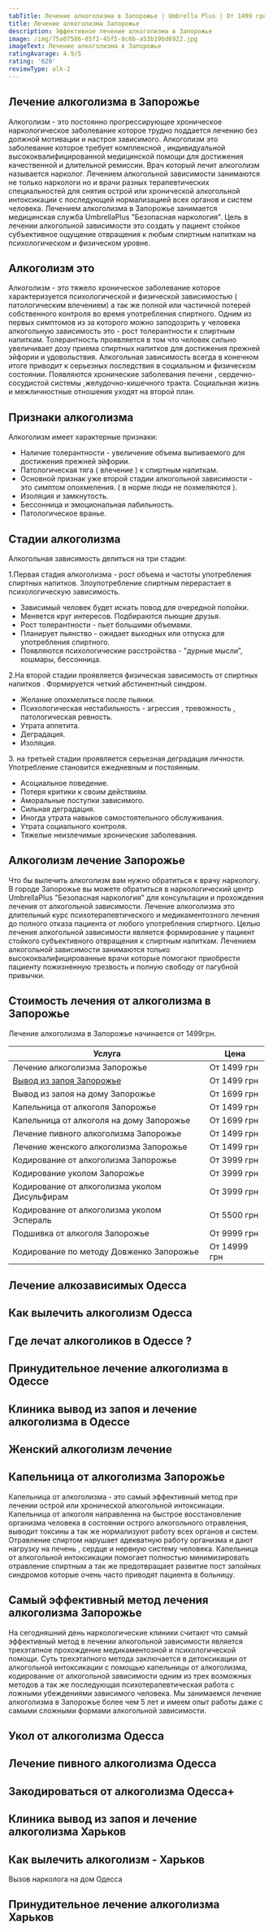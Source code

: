 ```yaml
---
tabTitle: Лечение алкоголизма в Запорожье | Umbrella Plus | От 1499 грн
title: Лечение алкоголизма Запорожье
description: Эффективное лечение алкоголизма в Запорожье
image: /img/75a07586-05f2-45f5-8c6b-a53b19bd6922.jpg
imageText: Лечение алкоголизма в Запорожье
ratingAvarage: 4.9/5
rating: '620'
reviewType: alk-2
---
```


## Лечение алкоголизма в Запорожье

Алкоголизм - это постоянно прогрессирующее хроническое наркологическое заболевание которое трудно поддается лечению без должной мотивации и настроя зависимого. Алкоголизм это заболевание которое требует комплексной , индивидуальной высококвалифицированной медицинской помощи для достижения качественной и длительной ремиссии. Врач который лечит алкоголизм называется нарколог. Лечением алкогольной зависимости занимаются не только наркологи но и врачи разных терапевтических специальностей для снятия острой или хронической алкогольной интоксикации с последующей нормализацией всех органов и систем человека. Лечением алкоголизма в Запорожье занимается медицинская служба UmbrellaPlus "Безопасная наркология". Цель в лечении алкогольной зависимости это создать у пациент стойкое субъективное ощущение отвращения к любым спиртным напиткам на психологическом и физическом уровне.

## Алкоголизм это

Алкоголизм - это тяжело хроническое заболевание которое характеризуется психологической  и физической зависимостью ( патологическим влечением) а так же полной или частичной потерей собственного контроля во время употребления спиртного. Одним из первых симптомов из за которого можно заподозрить у человека алкогольную зависимость это - рост толерантности к спиртным напиткам. Толерантность проявляется в том что человек сильно увеличивает дозу приема спиртных напитков для достижения прежней эйфории и удовольствия. Алкогольная зависимость всегда в конечном итоге приводит к серьезных последствия в социальном и физическом состоянии. Появляются хронические заболевания печени , сердечно-сосудистой системы ,желудочно-кишечного тракта. Социальная жизнь и межличностные отношения уходят на второй план.

## Признаки алкоголизма

Алкоголизм имеет характерные признаки:

* Наличие толерантности - увеличение объема выпиваемого для достижения прежней эйфории.
* Патологическая тяга ( влечение ) к спиртным напиткам.
* Основной признак уже второй стадии алкогольной зависимости - это симптом опохмеления. ( в норме люди не похмеляются ).
* Изоляция и замкнутость.
* Бессонница и эмоциональная лабильность.
* Патологическое вранье.

## Стадии алкоголизма

Алкогольная зависимость делиться на три стадии:

1.Первая стадия алкоголизма - рост объема и частоты употребления спиртных напитков. Злоупотребление спиртным перерастает в психологическую зависимость.

* Зависимый человек будет искать повод для очередной попойки.
* Меняется круг интересов. Подбираются пьющие друзья.
* Рост толерантности - пьет большими объемами.
* Планирует пьянство - ожидает выходных или отпуска для употребления спиртного.
* Появляются психологические расстройства - "дурные мысли”, кошмары, бессонница.

2.На второй стадии проявляется физическая зависимость от спиртных напитков . Формируется четкий абстинентный синдром.

* Желание опохмелиться после пьянки.
* Психологическая нестабильность - агрессия , тревожность , патологическая ревность.
* Утрата аппетита.
* Деградация.
* Изоляция.

3\. на третьей стадии проявляется серьезная деградация личности. Употребление становится ежедневным и постоянным.

* Асоциальное поведение.
* Потеря критики к своим действиям.
* Аморальные поступки зависимого.
* Сильная деградация.
* Иногда утрата навыков самостоятельного обслуживания.
* Утрата социального контроля.
* Тяжелые неизлечимые хронические заболевания.

## Алкоголизм лечение Запорожье

Что бы вылечить алкоголизм вам нужно обратиться к врачу наркологу. В городе Запорожье вы можете обратиться в наркологический центр UmbrellaPlus "Безопасная наркология" для консультации и прохождения лечения от алкогольной зависимости. Лечение алкоголизма это длительный курс психотерапевтического и медикаментозного лечения до полного отказа пациента от любого употребления спиртного. Целью лечения алкогольной зависимости является формирование у пациент стойкого субъективного отвращения к спиртным напиткам. Лечением алкогольной зависимости занимаются только высококвалифицированные врачи которые помогают приобрести пациенту пожизненную трезвость и полную свободу от пагубной привычки.

## Стоимость лечения от алкоголизма в Запорожье

Лечение алкоголизма в Запорожье начинается от 1499грн.

| Услуга                                               | Цена         |
| ---------------------------------------------------- | ------------ |
| Лечение алкоголизма Запорожье                        | От 1499 грн  |
| [Вывод из запоя Запорожье](vivod-iz-zapoia-zaparoje) | От 1499 грн  |
| Вывод из запоя на дому Запорожье                     | От 1699 грн  |
| Капельница от алкоголя Запорожье                     | От 1499 грн  |
| Капельница от алкоголя на дому Запорожье             | От 1699 грн  |
| Лечение пивного алкоголизма Запорожье                | От 1499 грн  |
| Лечение женского алкоголизма Запорожье               | От 1499 грн  |
| Кодирование от алкоголизма Запорожье                 | От 3999 грн  |
| Кодирование уколом Запорожье                         | От 3999 грн  |
| Кодирование от алкоголизма уколом Дисульфирам        | От 3999 грн  |
| Кодирование от алкоголизма уколом Эспераль           | От 5500 грн  |
| Подшивка от алкоголя Запорожье                       | От 9999 грн  |
| Кодирование по методу Довженко Запорожье             | От 14999 грн |

## Лечение алкозависимых Одесса

## Как вылечить алкоголизм Одесса

## Где лечат алкоголиков в Одессе ?

## Принудительное лечение алкоголизма в Одессе

## Клиника вывод из запоя и лечение алкоголизма в Одессе

## Женский алкоголизм лечение

## Капельница от алкоголизма Запорожье

Капельница от алкоголизма - это самый эффективный метод при лечении острой или хронической алкогольной интоксикации. Капельница от алкоголя направленна на быстрое восстановление организма человека в состоянии острого алкогольного отравления, выводит токсины а так же нормализуют работу всех органов и систем. Отравление спиртом нарушает адекватную работу организма и дают нагрузку на печень , сердце и нервную систему человека. Капельница от алкогольной интоксикации помогает полностью минимизировать отравление спиртным а так же предотвращает развитие пост запойных синдромов которые очень часто приводят пациента в больницу.

## Самый эффективный метод лечения алкоголизма Запорожье

На сегодняшний день наркологические клиники считают что самый эффективный метод в лечении алкогольной зависимости является трехэтапное прохождение медикаментозной и психологической помощи. Суть трехэтапного метода заключается в детоксикации от алкогольной интоксикации с помощью капельницы от алкоголизма, кодирование от алкогольной зависимости одним из трех возможных методов а так же последующая психотерапевтическая работа с ложными убеждениями зависимого человека. Мы занимаемся лечение алкоголизма в Запорожье более чем 5 лет и имеем опыт работы даже с самыми сложными формами алкогольной зависимости.

## Укол от алкоголизма Одесса

## Лечение пивного алкоголизма Одесса

## Закодироваться от алкоголизма Одесса+

## Клиника вывод из запоя и лечение алкоголизма Харьков

## Как вылечить алкоголизм - Харьков

Вызов нарколога на дом Одесса

## Принудительное лечение алкоголизма Харьков
